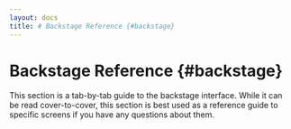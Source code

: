 ```yaml
---
layout: docs
title: # Backstage Reference {#backstage}
---
```


# Backstage Reference {#backstage}

This section is a tab-by-tab guide to the backstage interface. While it
can be read cover-to-cover, this section is best used as a reference
guide to specific screens if you have any questions about them.
